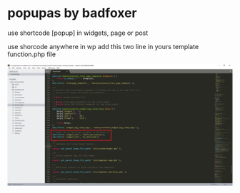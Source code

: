 # popupas by badfoxer
use shortcode [popup] in widgets, page or post



use shorcode anywhere in wp add this two line in yours template function.php file

![alt text](https://github.com/BadFoxer/popupas/blob/master/shortcode%20anywhere%20in%20wp/Enable%20Use%20of%20Shortcodes%20Anywhere%20in%20WordPress.png)
